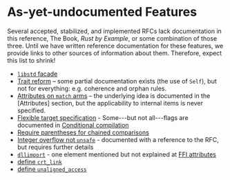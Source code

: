 # As-yet-undocumented Features

Several accepted, stabilized, and implemented RFCs lack documentation in this
reference, The Book, _Rust by Example_, or some combination of those three.
Until we have written reference documentation for these features, we provide
links to other sources of information about them. Therefore, expect this list
to shrink!

- [`libstd` facade]
- [Trait reform] – some partial documentation exists (the use of `Self`), but
  not for everything: e.g. coherence and orphan rules.
- [Attributes on `match` arms] – the underlying idea is documented in the
  [Attributes] section, but the applicability to internal items is never
  specified.
- [Flexible target specification] - Some---but not all---flags are documented
  in [Conditional compilation]
- [Require parentheses for chained comparisons]
- [Integer overflow not `unsafe`] - documented with a reference to the RFC, but
  requires further details
- [`dllimport`] - one element mentioned but not explained at [FFI attributes]
- [define `crt_link`]
- [define `unaligned_access`]

[`libstd` facade]: https://github.com/rust-lang/rfcs/pull/40
[Trait reform]: https://github.com/rust-lang/rfcs/pull/48
[Attributes on `match` arms]: https://github.com/rust-lang/rfcs/pull/49
[Flexible target specification]: https://github.com/rust-lang/rfcs/pull/131
[Conditional compilation]: attributes.html#conditional-compilation
[Unambiguous function call syntax]: https://github.com/rust-lang/rfcs/pull/132
[Require parentheses for chained comparisons]: https://github.com/rust-lang/rfcs/pull/558
[Integer overflow not `unsafe`]: https://github.com/rust-lang/rfcs/pull/560
[`dllimport`]: https://github.com/rust-lang/rfcs/pull/1717
[FFI attributes]: attributes.html#ffi-attributes
[define `crt_link`]: https://github.com/rust-lang/rfcs/pull/1721
[define `unaligned_access`]: https://github.com/rust-lang/rfcs/pull/1725
